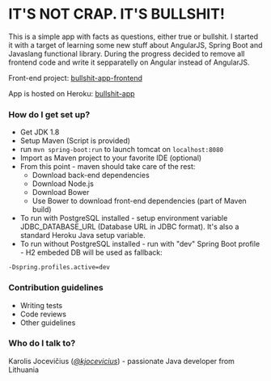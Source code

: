 # IT'S NOT CRAP. IT'S BULLSHIT! #

This is a simple app with facts as questions, either true or bullshit. 
I started it with a target of learning some new stuff about AngularJS, Spring Boot and Javaslang functional library.
During the progress decided to remove all frontend code and write it sepparatelly on Angular instead of AngularJS.

Front-end project: [bullshit-app-frontend](https://bitbucket.org/teraxas/bullshit-app-frontend)

App is hosted on Heroku: [bullshit-app](https://bullshit-app.herokuapp.com/)

### How do I get set up? ###

* Get JDK 1.8
* Setup Maven (Script is provided)
* run ```mvn spring-boot:run``` to launch tomcat on ```localhost:8080```
* Import as Maven project to your favorite IDE (optional)
* From this point - maven should take care of the rest:
    * Download back-end dependencies
    * Download Node.js
    * Download Bower
    * Use Bower to download front-end dependencies (part of Maven build)
* To run with PostgreSQL installed - setup environment variable JDBC_DATABASE_URL (Database URL in JDBC format). It's also a standard Heroku Java setup variable.
* To run without PostgreSQL installed - run with "dev" Spring Boot profile - H2 embeded DB will be used as fallback:
```
-Dspring.profiles.active=dev
```

### Contribution guidelines ###

* Writing tests
* Code reviews
* Other guidelines

### Who do I talk to? ###

Karolis Jocevičius ([*@kjocevicius*](https://twitter.com/kjocevicius)) - passionate Java developer from Lithuania